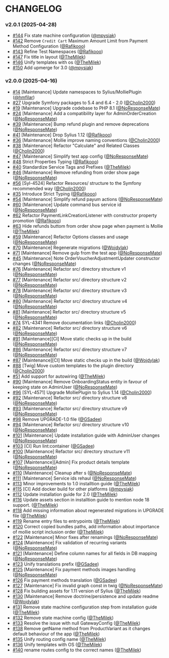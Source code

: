 # CHANGELOG

### v2.0.1 (2025-04-28)

- [#144](https://github.com/Sylius/MolliePlugin/pull/144) Fix state machine configuration ([@mpysiak](https://github.com/mpysiak))
- [#142](https://github.com/Sylius/MolliePlugin/pull/142) Remove `Credit Cart` Maximum Amount Limit from Payment Method Configuration ([@Rafikooo](https://github.com/Rafikooo))
- [#143](https://github.com/Sylius/MolliePlugin/pull/143) Refine Test Namespaces ([@Rafikooo](https://github.com/Rafikooo))
- [#147](https://github.com/Sylius/MolliePlugin/pull/147) Fix title in layout ([@TheMilek](https://github.com/TheMilek))
- [#146](https://github.com/Sylius/MolliePlugin/pull/146) Unify templates with os ([@TheMilek](https://github.com/TheMilek))
- [#150](https://github.com/Sylius/MolliePlugin/pull/150) Add upmerge for 3.0 ([@mpysiak](https://github.com/mpysiak))

### v2.0.0 (2025-04-16)

- [#14](https://github.com/Sylius/MolliePlugin/pull/14) [Maintenance] Update namespaces to Sylius/MolliePlugin ([@hmfilar](https://github.com/hmfilar))
- [#27](https://github.com/Sylius/MolliePlugin/pull/27) Upgrade Symfony packages to 5.4 and 6.4 - 2.0 ([@Cholin2000](https://github.com/Cholin2000))
- [#19](https://github.com/Sylius/MolliePlugin/pull/19) [Maintenance] Upgrade codebase to PHP 8.1 ([@NoResponseMate](https://github.com/NoResponseMate))
- [#24](https://github.com/Sylius/MolliePlugin/pull/24) [Maintenance] Add a compatibility layer for AdminOrderCreation ([@NoResponseMate](https://github.com/NoResponseMate))
- [#39](https://github.com/Sylius/MolliePlugin/pull/39) [Maintenance] Bump refund plugin and remove deprecations ([@NoResponseMate](https://github.com/NoResponseMate))
- [#41](https://github.com/Sylius/MolliePlugin/pull/41) [Maintenance] Drop Sylius 1.12 ([@Rafikooo](https://github.com/Rafikooo))
- [#36](https://github.com/Sylius/MolliePlugin/pull/36) [Maintenance] Mollie improve naming conventions ([@Cholin2000](https://github.com/Cholin2000))
- [#38](https://github.com/Sylius/MolliePlugin/pull/38) [Maintenance] Refactor "Calculate" and Related Classes ([@Cholin2000](https://github.com/Cholin2000))
- [#47](https://github.com/Sylius/MolliePlugin/pull/47) [Maintenance] Simplify test app config ([@NoResponseMate](https://github.com/NoResponseMate))
- [#48](https://github.com/Sylius/MolliePlugin/pull/48) Strict Properties Typing ([@Rafikooo](https://github.com/Rafikooo))
- [#40](https://github.com/Sylius/MolliePlugin/pull/40) Standardize Service Tags and Prefixes ([@TheMilek](https://github.com/TheMilek))
- [#46](https://github.com/Sylius/MolliePlugin/pull/46) [Maintenance] Remove refunding from order show page ([@NoResponseMate](https://github.com/NoResponseMate))
- [#56](https://github.com/Sylius/MolliePlugin/pull/56) [Syl-4524] Refactor Resources/ structure to the Symfony recommended way ([@Cholin2000](https://github.com/Cholin2000))
- [#35](https://github.com/Sylius/MolliePlugin/pull/35) Introduce Strict Typing ([@Rafikooo](https://github.com/Rafikooo))
- [#54](https://github.com/Sylius/MolliePlugin/pull/54) [Maintenance] Simplify refund payum actions ([@NoResponseMate](https://github.com/NoResponseMate))
- [#60](https://github.com/Sylius/MolliePlugin/pull/60) [Maintenance] Update command bus service id ([@NoResponseMate](https://github.com/NoResponseMate))
- [#62](https://github.com/Sylius/MolliePlugin/pull/62) Refactor PaymentLinkCreationListener with constructor property promotion ([@Rafikooo](https://github.com/Rafikooo))
- [#63](https://github.com/Sylius/MolliePlugin/pull/63) Hide refunds buttom from order show page when payment is Mollie ([@TheMilek](https://github.com/TheMilek))
- [#59](https://github.com/Sylius/MolliePlugin/pull/59) [Maintenance] Refactor Options classes and usage ([@NoResponseMate](https://github.com/NoResponseMate))
- [#70](https://github.com/Sylius/MolliePlugin/pull/70) [Maintenance] Regenerate migrations ([@Wojdylak](https://github.com/Wojdylak))
- [#71](https://github.com/Sylius/MolliePlugin/pull/71) [Maintenance] Remove gulp from the test app ([@NoResponseMate](https://github.com/NoResponseMate))
- [#45](https://github.com/Sylius/MolliePlugin/pull/45) [Maintenance] Note OrderVoucherAdjustmentUpdater constructor changes ([@NoResponseMate](https://github.com/NoResponseMate))
- [#76](https://github.com/Sylius/MolliePlugin/pull/76) [Maintenance] Refactor src/ directory structure v1 ([@NoResponseMate](https://github.com/NoResponseMate))
- [#77](https://github.com/Sylius/MolliePlugin/pull/77) [Maintenance] Refactor src/ directory structure v2 ([@NoResponseMate](https://github.com/NoResponseMate))
- [#78](https://github.com/Sylius/MolliePlugin/pull/78) [Maintenance] Refactor src/ directory structure v3 ([@NoResponseMate](https://github.com/NoResponseMate))
- [#80](https://github.com/Sylius/MolliePlugin/pull/80) [Maintenance] Refactor src/ directory structure v4 ([@NoResponseMate](https://github.com/NoResponseMate))
- [#81](https://github.com/Sylius/MolliePlugin/pull/81) [Maintenance] Refactor src/ directory structure v5 ([@NoResponseMate](https://github.com/NoResponseMate))
- [#74](https://github.com/Sylius/MolliePlugin/pull/74) SYL-4341 Remove documentation links ([@Cholin2000](https://github.com/Cholin2000))
- [#82](https://github.com/Sylius/MolliePlugin/pull/82) [Maintenance] Refactor src/ directory structure v6 ([@NoResponseMate](https://github.com/NoResponseMate))
- [#91](https://github.com/Sylius/MolliePlugin/pull/91) [Maintenance][CI] Move static checks up in the build ([@NoResponseMate](https://github.com/NoResponseMate))
- [#86](https://github.com/Sylius/MolliePlugin/pull/86) [Maintenance] Refactor src/ directory structure v7 ([@NoResponseMate](https://github.com/NoResponseMate))
- [#87](https://github.com/Sylius/MolliePlugin/pull/87) [Maintenance][CI] Move static checks up in the build ([@Wojdylak](https://github.com/Wojdylak))
- [#88](https://github.com/Sylius/MolliePlugin/pull/88) [Twig] Move custom templates to the plugin directory ([@Cholin2000](https://github.com/Cholin2000))
- [#51](https://github.com/Sylius/MolliePlugin/pull/51) Add support for autowiring ([@TheMilek](https://github.com/TheMilek))
- [#90](https://github.com/Sylius/MolliePlugin/pull/90) [Maintenance] Remove OnboardingStatus entity in favour of keeping state on AdminUser ([@NoResponseMate](https://github.com/NoResponseMate))
- [#96](https://github.com/Sylius/MolliePlugin/pull/96) [SYL-4571] Upgrade MolliePlugin to Sylius 1.14 ([@Cholin2000](https://github.com/Cholin2000))
- [#92](https://github.com/Sylius/MolliePlugin/pull/92) [Maintenance] Refactor src/ directory structure v8 ([@NoResponseMate](https://github.com/NoResponseMate))
- [#93](https://github.com/Sylius/MolliePlugin/pull/93) [Maintenance] Refactor src/ directory structure v9 ([@NoResponseMate](https://github.com/NoResponseMate))
- [#98](https://github.com/Sylius/MolliePlugin/pull/98) Remove UPGRADE-1.0 file ([@GSadee](https://github.com/GSadee))
- [#94](https://github.com/Sylius/MolliePlugin/pull/94) [Maintenance] Refactor src/ directory structure v10 ([@NoResponseMate](https://github.com/NoResponseMate))
- [#101](https://github.com/Sylius/MolliePlugin/pull/101) [Maintenance] Update installation guide with AdminUser changes ([@NoResponseMate](https://github.com/NoResponseMate))
- [#103](https://github.com/Sylius/MolliePlugin/pull/103) [CI] Run lint:container ([@GSadee](https://github.com/GSadee))
- [#100](https://github.com/Sylius/MolliePlugin/pull/100) [Maintenance] Refactor src/ directory structure v11 ([@NoResponseMate](https://github.com/NoResponseMate))
- [#107](https://github.com/Sylius/MolliePlugin/pull/107) [Maintenance][Admin] Fix product details template ([@NoResponseMate](https://github.com/NoResponseMate))
- [#110](https://github.com/Sylius/MolliePlugin/pull/110) [Maintenance] Cleanup after s ([@NoResponseMate](https://github.com/NoResponseMate))
- [#111](https://github.com/Sylius/MolliePlugin/pull/111) [Maintenance] Service ids rehaul ([@NoResponseMate](https://github.com/NoResponseMate))
- [#113](https://github.com/Sylius/MolliePlugin/pull/113) Minor improvements to 1.0 installtion guide ([@TheMilek](https://github.com/TheMilek))
- [#115](https://github.com/Sylius/MolliePlugin/pull/115) [CI] Add docker build for other platforms ([@mpysiak](https://github.com/mpysiak))
- [#112](https://github.com/Sylius/MolliePlugin/pull/112) Update installation guide for 2.0 ([@TheMilek](https://github.com/TheMilek))
- [#116](https://github.com/Sylius/MolliePlugin/pull/116) Update assets section in installtion guide to mention node 18 support. ([@TheMilek](https://github.com/TheMilek))
- [#118](https://github.com/Sylius/MolliePlugin/pull/118) Add missing information about regenerated migrations in UPGRADE file ([@TheMilek](https://github.com/TheMilek))
- [#119](https://github.com/Sylius/MolliePlugin/pull/119) Rename entry files to entrypoints ([@TheMilek](https://github.com/TheMilek))
- [#120](https://github.com/Sylius/MolliePlugin/pull/120) Correct copied bundles paths, add information about importance of mollie script inclusion order ([@TheMilek](https://github.com/TheMilek))
- [#122](https://github.com/Sylius/MolliePlugin/pull/122) [Maintenance] Minor fixes after renamings ([@NoResponseMate](https://github.com/NoResponseMate))
- [#124](https://github.com/Sylius/MolliePlugin/pull/124) [Maintenance] Fix validation of recurring variants ([@NoResponseMate](https://github.com/NoResponseMate))
- [#121](https://github.com/Sylius/MolliePlugin/pull/121) [Maintenance] Define column names for all fields in DB mapping ([@NoResponseMate](https://github.com/NoResponseMate))
- [#123](https://github.com/Sylius/MolliePlugin/pull/123) Unify translations prefix ([@GSadee](https://github.com/GSadee))
- [#125](https://github.com/Sylius/MolliePlugin/pull/125) [Maintenance] Fix payment methods images handling ([@NoResponseMate](https://github.com/NoResponseMate))
- [#126](https://github.com/Sylius/MolliePlugin/pull/126) Fix payment methods translation ([@GSadee](https://github.com/GSadee))
- [#127](https://github.com/Sylius/MolliePlugin/pull/127) [Maintenance] Fix invalid graph const in twig ([@NoResponseMate](https://github.com/NoResponseMate))
- [#128](https://github.com/Sylius/MolliePlugin/pull/128) Fix building assets for 1.11 version of Sylius ([@TheMilek](https://github.com/TheMilek))
- [#130](https://github.com/Sylius/MolliePlugin/pull/130) [Maintenance] Remove doctrine/persistence and update readme ([@Wojdylak](https://github.com/Wojdylak))
- [#131](https://github.com/Sylius/MolliePlugin/pull/131) Remove state machine configuration step from installation guide ([@TheMilek](https://github.com/TheMilek))
- [#132](https://github.com/Sylius/MolliePlugin/pull/132) Remove state machine config ([@TheMilek](https://github.com/TheMilek))
- [#133](https://github.com/Sylius/MolliePlugin/pull/133) Resolve the issue with null GatewayConfig ([@TheMilek](https://github.com/TheMilek))
- [#138](https://github.com/Sylius/MolliePlugin/pull/138) Remove getName method from ProductVariant as it changes default behaviour of the app ([@TheMilek](https://github.com/TheMilek))
- [#135](https://github.com/Sylius/MolliePlugin/pull/135) Unify routing config name ([@TheMilek](https://github.com/TheMilek))
- [#136](https://github.com/Sylius/MolliePlugin/pull/136) Unify templates with OS ([@TheMilek](https://github.com/TheMilek))
- [#140](https://github.com/Sylius/MolliePlugin/pull/140) rename routes config to the correct names ([@TheMilek](https://github.com/TheMilek))
